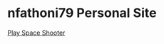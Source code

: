 # nfathoni79 Personal Site
<a href="https://nfathoni79.github.io/Space_Shooter">Play Space Shooter</a>
